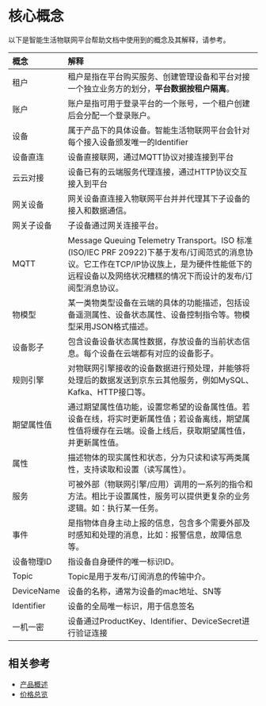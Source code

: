 # 核心概念
以下是智能生活物联网平台帮助文档中使用到的概念及其解释，请参考。

| 概念 | 解释 |
| :- | :- |
| 租户 | 租户是指在平台购买服务、创建管理设备和平台对接一个独立业务方的划分，**平台数据按租户隔离**。|
| 账户 | 账户是指可用于登录平台的一个账号，一个租户创建后会分配一个登录账户。|
| 设备 | 属于产品下的具体设备。智能生活物联网平台会针对每个接入设备颁发唯一的Identifier |
| 设备直连 | 设备直接联网，通过MQTT协议对接连接到平台 |
| 云云对接 | 设备已有的云端服务代理连接，通过HTTP协议交互接入到平台 |
| 网关设备 | 网关设备直连接入物联网平台并并代理其下子设备的接入和数据通信。 |
| 网关子设备 | 子设备通过网关连接平台。 |
| MQTT | Message Queuing Telemetry Transport。ISO 标准(ISO/IEC PRF 20922)下基于发布/订阅范式的消息协议。它工作在TCP/IP协议族上，是为硬件性能低下的远程设备以及网络状况糟糕的情况下而设计的发布/订阅型消息协议。 |
| 物模型 | 某一类物类型设备在云端的具体的功能描述，包括设备遥测属性、设备状态属性、设备控制指令等。物模型采用JSON格式描述。 |
| 设备影子 | 包含设备设备状态属性数据，存放设备的当前状态信息。每个设备在云端都有对应的设备影子。 |
| 规则引擎 | 对物联网引擎接收的设备数据进行预处理，并能够将处理后的数据发送到京东云其他服务，例如MySQL、Kafka、HTTP接口等。 |
| 期望属性值 | 通过期望属性值功能，设置您希望的设备属性值。若设备在线，将实时更新属性值；若设备离线，期望属性值将缓存在云端。设备上线后，获取期望属性值，并更新属性值。 |
| 属性 | 描述物体的现实属性和状态，分为只读和读写两类属性，支持读取和设置（读写属性）。 |
| 服务 | 可被外部（物联网引擎/应用）调用的一系列的指令和方法。相比于设置属性，服务可以提供更复杂的业务逻辑。如：执行某一任务。 |
| 事件 | 是指物体自身主动上报的信息，包含多个需要外部及时感知和处理的消息，比如：报警信息，故障信息等。 |
| 设备物理ID | 指设备自身硬件的唯一标识ID。 |
| Topic | Topic是用于发布/订阅消息的传输中介。 |
| DeviceName	| 设备的名称，通常为设备的mac地址、SN等 |
| Identifier	| 设备的全局唯一标识，用于信息签名 |
| 一机一密 | 设备通过ProductKey、Identifier、DeviceSecret进行验证连接 |


## 相关参考

- [产品概述](../Introduction/Product-Overview.md)
- [价格总览](../Pricing/Price-Overview.md)
